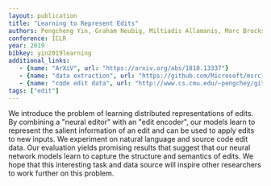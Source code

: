 ```yaml
---
layout: publication
title: "Learning to Represent Edits"
authors: Pengcheng Yin, Graham Neubig, Miltiadis Allamanis, Marc Brockschmidt, Alexander L. Gaunt
conference: ICLR
year: 2019
bibkey: yin2019learning
additional_links:
   - {name: "ArXiV", url: "https://arxiv.org/abs/1810.13337"}
   - {name: "data extraction", url: "https://github.com/Microsoft/msrc-dpu-learning-to-represent-edits"}
   - {name: "code edit data", url: "http://www.cs.cmu.edu/~pengchey/githubedits.zip"}
tags: ["edit"]
---
```

We introduce the problem of learning distributed representations of edits. By combining a
"neural editor" with an "edit encoder", our models learn to represent the salient
information of an edit and can be used to apply edits to new inputs.
We experiment on natural language and source code edit data. Our evaluation yields
promising results that suggest that our neural network models learn to capture
the structure and semantics of edits. We hope that this interesting task and
data source will inspire other researchers to work further on this problem.
